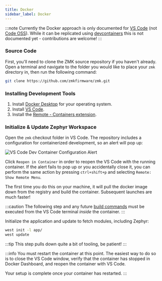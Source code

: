 ```yaml
---
title: Docker
sidebar_label: Docker
---
```


:::note
Currently the Docker approach is only documented for [VS Code](https://github.com/microsoft/vscode) (not [Code OSS](https://github.com/microsoft/vscode/wiki/Differences-between-the-repository-and-Visual-Studio-Code)). While it can be replicated using [devcontainers](https://containers.dev/) this is not documented yet - contributions are welcome!
:::

### Source Code

First, you'll need to clone the ZMK source repository if you haven't already. Open a terminal and navigate to the folder you would like to place your `zmk` directory in, then run the following command:

```sh
git clone https://github.com/zmkfirmware/zmk.git
```

### Installing Development Tools

1. Install [Docker Desktop](https://www.docker.com/products/docker-desktop) for your operating system.
2. Install [VS Code](https://code.visualstudio.com/).
3. Install the [Remote - Containers extension](https://marketplace.visualstudio.com/items?itemName=ms-vscode-remote.remote-containers).

### Initialize & Update Zephyr Workspace

Open the `zmk` checkout folder in VS Code. The repository includes a configuration for containerized development, so an alert will pop up:

![VS Code Dev Container Configuration Alert](../../../assets/dev-setup/vscode_devcontainer.png)

Click `Reopen in Container` in order to reopen the VS Code with the running container. If the alert fails to pop up or you accidentally close it, you can perform the same action by pressing `ctrl+shift+p` and selecting `Remote: Show Remote Menu`.

The first time you do this on your machine, it will pull the docker image down from the registry and build the container. Subsequent launches are much faster!

:::caution
The following step and any future [build commands](../build-flash.mdx) must be executed from the VS Code terminal _inside_ the container.
:::

Initialize the application and update to fetch modules, including Zephyr:

```sh
west init -l app/
west update
```

:::tip
This step pulls down quite a bit of tooling, be patient!
:::

:::info
You must restart the container at this point. The easiest way to do so is to close the VS Code window, verify that the container has stopped in Docker Dashboard, and reopen the container with VS Code.

Your setup is complete once your container has restarted.
:::
